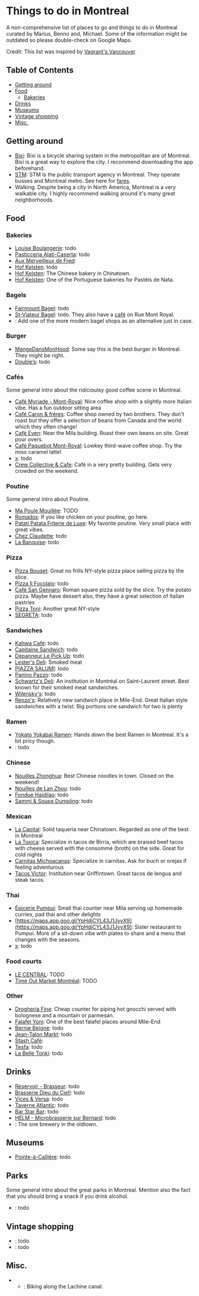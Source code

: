 # Things to do in Montreal

A non-comprehensive list of places to go and things to do in Montreal curated by Marius, Benno and, Michael. Some of the information might be outdated so please double-check on Google Maps.

Credit: This list was inspired by [Vagrant's Vancouver](https://dippedrusk.com/posts/2024-05-09-vancouver/).

## Table of Contents
- [Getting around](#getting-around)
- [Food](#food)
    - [Bakeries](#bakeries)
- [Drinks](#drinks)
- [Museums](#museums)
- [Vintage shopping](#vintage-shopping)
- [Misc.](#misc)

## Getting around

- [Bixi](https://bixi.com/en/): Bixi is a bicycle sharing system in the metropolitan are of Montreal. Bixi is a great way to explore the city. I recommend downloading the app beforehand.
- [STM](https://www.stm.info/en): STM is the public transport agency in Montreal. They operate busses and Montreal metro. See here for [fares](https://www.stm.info/en/info/fares/transit-fares).
- Walking. Despite being a city in North America, Montreal is a very walkable city. I highly recommend walking around it's many great neighborhoods.

## Food

### Bakeries

- [Louise Boulangerie](https://maps.app.goo.gl/8acG9PFjCZh5abgP6): todo
- [Pasticceria Alati-Caserta](https://maps.app.goo.gl/DtGzA6NL33p6JJAx5): todo
- [Aux Merveilleux de Fred](https://maps.app.goo.gl/ADSwaYqUXA4p2Uyt6): 
- [Hof Kelsten](todo): todo
- [Hof Kelsten](todo): The Chinese bakery in Chinatown.
- [Hof Kelsten](todo): One of the Portuguese bakeries for Pastéis de Nata.

### Bagels

- [Fairmount Bagel](https://maps.app.goo.gl/K3wBonNEYAmaypHj6): todo
- [St-Viateur Bagel](https://maps.app.goo.gl/tufpCjcKPkJFLEdz5): todo. They also have a [café](https://maps.app.goo.gl/zLywjdL8pChoGCzL8) on Rue Mont Royal.
- [](): Add one of the more modern bagel shops as an alternative just in case.

### Burger

- [MangeDansMonHood](https://maps.app.goo.gl/P89tYV1uarXhe4vLA): Some say this is the best burger in Montreal. They might be right.
 - [Double’s](https://maps.app.goo.gl/sCdWeujHPJcNdMjs9): todo

 ### Cafés

 Some general intro about the ridicioulsy good coffee scene in Montreal.

- [Café Myriade - Mont-Royal](https://maps.app.goo.gl/JJba3MmuW42NfHi4A): Nice coffee shop with a slightly more Italian vibe. Has a fun outdoor sitting area
- [Café Caron & frères](https://maps.app.goo.gl/9ZJKtPH6oS27F6sG6): Coffee shop owned by two brothers. They don't roast but they offer a selection of beans from Canada and the world which they often change!
- [Café Even](https://maps.app.goo.gl/92kz7BXFwPPxq5Ju7): Near the Mila building. Roast their own beans on site. Great pour overs.
- [Café Paquebot Mont-Royal](https://maps.app.goo.gl/VnSomV9nFTGn1wdCA): Lowkey third-wave coffee shop. Try the miso caramel latte!
- [x](y): todo
- [Crew Collective & Cafe](https://maps.app.goo.gl/NhjwJF2AKFTGWEBR9): Café in a very pretty building. Gets very crowded on the weekend.

### Poutine

Some general intro about Poutine.

- [Ma Poule Mouillée](https://maps.app.goo.gl/dhssyYFJbC7wVfm7A): TODO
- [Romados](https://maps.app.goo.gl/xTUuWhCc7NNt3ynT7): If you like chicken on your poutine, go here.
- [Patati Patata Friterie de Luxe](https://maps.app.goo.gl/u1oQmuMz7GcEanpDA): My favorite poutine. Very small place with great vibes. 
- [Chez Claudette](https://maps.app.goo.gl/d1i5M9c4L9UD7Eb78): todo
- [La Banquise](https://maps.app.goo.gl/s6j96aWxWRgTq5637): todo

### Pizza

- [Pizza Bouqet](https://maps.app.goo.gl/M2ZyMUtcM1gAAUkRA): Great no frills NY-style pizza place selling pizza by the slice.
- [Pizza Il Focolaio](https://maps.app.goo.gl/ZgQgMfqLixSTQizK6): todo
- [Café San Gennaro](https://maps.app.goo.gl/ZwLmFg1i3rRsk9Vr9): Roman square pizza sold by the slice. Try the potato pizza. Maybe have dessert also, they have a great selection of Italian pastries
- [Pizza Toni](https://maps.app.goo.gl/PwiScf97sRnxLDmBA): Another great NY-style 
- [SEGRETA](https://maps.app.goo.gl/MoMPPirLoM49dskG9): todo

### Sandwiches

- [Kahwa Café](https://maps.app.goo.gl/gG9XgS2mq5r35toA9): todo
- [Capitaine Sandwich](https://maps.app.goo.gl/nfB4ggNEuHiTBjcp9): todo
- [Dépanneur Le Pick Up](https://maps.app.goo.gl/YTQeR4wVgKF8Eod49): todo
- [Lester's Deli](https://maps.app.goo.gl/ccxBr5YqsasHuCFy5): Smoked meat
- [PIAZZA SALUMI](https://maps.app.goo.gl/tK2FvakZNC8EuZcA6): todo
- [Panino Pazzo](https://maps.app.goo.gl/LQxi8FG7DPX6cCC3A): todo
- [Schwartz's Deli](https://maps.app.goo.gl/tpSRi8D8EXTzywWB6): An institution in Montréal on Saint-Laurent street. Best known for their smoked meat sandwiches.
- [Wilensky's](https://maps.app.goo.gl/YgvEMPYVbvqQWyk9A): todo
- [Renzo's](https://maps.app.goo.gl/pJm3xZLskPw8MbMY7): Relatively new sandwich place in Mile-End. Great Italian style sandwiches with a twist. Big portions one sandwich for two is plenty 

### Ramen

- [Yokato Yokabai Ramen](https://maps.app.goo.gl/MvvoYV79zyFKZwG77): Hands down the best Ramen in Montreal. It's a bit pricy though.
- [](): todo

### Chinese

- [Nouilles Zhonghua](https://maps.app.goo.gl/UrnAMH1fAMmvNrUL8): Best Chinese noodles in town. Closed on the weekend!
- [Nouilles de Lan Zhou](https://maps.app.goo.gl/aQ3QfvDTvNdZ2gWo8): todo
- [Fondue Haidilao](https://maps.app.goo.gl/TiXRBTXtHhVtYXDF8): todo
- [Sammi & Soupe Dumpling](https://maps.app.goo.gl/apPpRtV9mj14K5JS8): todo

### Mexican

- [La Capital](https://maps.app.goo.gl/UjXh5y8gk1yED3q19): Solid taqueria near Chinatown. Regarded as one of the best in Montreal
- [La Toxica](https://maps.app.goo.gl/oV86RgCY3NUj1LHt5): Specialize in tacos de Birria, which are braised beef tacos with cheese served with the consommé (broth) on the side. Great for cold nights
- [Carnitas Michoacanas](https://maps.app.goo.gl/GT8LHwkmNWoBzohE7): Specialize in carnitas. Ask for buch or orejas if feeling adventurous
- [Tacos Victor](https://maps.app.goo.gl/93oAUqbH3r6WTE1p6): Institution near Griffintown. Great tacos de lengua and steak tacos.

### Thai

- [Épicerie Pumpui](https://maps.app.goo.gl/KnzMkDtcfHooraxZA): Small thai counter near Mila serving up homemade curries, pad thai and other delights
- [https://maps.app.goo.gl/YpHdjCYL43J1JyyX9](https://maps.app.goo.gl/YpHdjCYL43J1JyyX9): Sister restaurant to Pumpui. More of a sit-down vibe with plates to share and a menu that changes with the seasons.
- [x](y): todo

### Food courts

- [LE CENTRAL](https://maps.app.goo.gl/dYEvsageEpcccKh27): TODO
- [Time Out Market Montréal](https://maps.app.goo.gl/QMCSPh5Y13RXjkj97): TODO

### Other

- [Drogheria Fine](https://maps.app.goo.gl/u9NHyVLAmLiQWPcd7): Cheap counter for piping hot gnocchi served with bolognese and a mountain or parmesan. 
- [Falafel Yoni](https://maps.app.goo.gl/3kLAFpCzBRVwWpVJ8): One of the best falafel places around Mile-End
- [Bernie Beigne](https://maps.app.goo.gl/rgt87PZh5deHvKah9): todo
- [Jean-Talon Markt](https://maps.app.goo.gl/LwG67j3SZxG36GNM7): todo
- [Stash Café](https://maps.app.goo.gl/bwVttvJqoTN7UQGVA): 
- [Tesfa](https://maps.app.goo.gl/LgtG9jzD4J42wCcc9): todo
- [La Belle Tonki](https://maps.app.goo.gl/sRvj9QxgY9EvuRh78): todo

## Drinks

- [Réservoir - Brasseur](https://maps.app.goo.gl/VdsaxHwF4HxnoTcU9): todo
- [Brasserie Dieu du Ciel!](https://maps.app.goo.gl/PrSj4CjsNvpyedYg6): todo
- [Vices & Versa](https://maps.app.goo.gl/bgP3Y5czj4eZMw2z6): todo
- [Taverne Atlantic](https://maps.app.goo.gl/JvxGUmWPMHGz3asYA): todo
- [Bar Star Bar](https://maps.app.goo.gl/nnz6tGwKQfTkJPx79): todo
- [HELM - Microbrasserie sur Bernard](https://maps.app.goo.gl/We6QFRXiVk2tFLbg6): todo
- [](): The one brewery in the oldtown.

## Museums

- [Pointe-à-Callière](todo): todo

## Parks

Some general intro about the great parks in Montreal. Mention also the fact that you should bring a snack if you drink alcohol.

- [](): todo

## Vintage shopping

- [](): todo
- [](): todo

## Misc.

- - [](): Biking along the Lachine canal.
